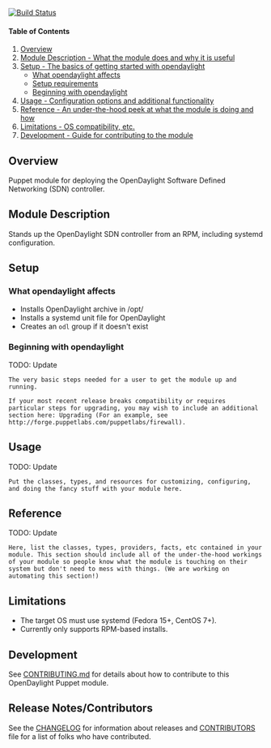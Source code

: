 [![Build Status](https://travis-ci.org/dfarrell07/dfarrell07-opendaylight.svg)](https://travis-ci.org/dfarrell07/dfarrell07-opendaylight)

#### Table of Contents

1. [Overview](#overview)
2. [Module Description - What the module does and why it is useful](#module-description)
3. [Setup - The basics of getting started with opendaylight](#setup)
    * [What opendaylight affects](#what-opendaylight-affects)
    * [Setup requirements](#setup-requirements)
    * [Beginning with opendaylight](#beginning-with-opendaylight)
4. [Usage - Configuration options and additional functionality](#usage)
5. [Reference - An under-the-hood peek at what the module is doing and how](#reference)
5. [Limitations - OS compatibility, etc.](#limitations)
6. [Development - Guide for contributing to the module](#development)

## Overview

Puppet module for deploying the OpenDaylight Software Defined Networking (SDN) controller.

## Module Description

Stands up the OpenDaylight SDN controller from an RPM, including systemd configuration.

## Setup

### What opendaylight affects

* Installs OpenDaylight archive in /opt/
* Installs a systemd unit file for OpenDaylight
* Creates an `odl` group if it doesn't exist

### Beginning with opendaylight

TODO: Update

```
The very basic steps needed for a user to get the module up and running. 

If your most recent release breaks compatibility or requires particular steps for upgrading, you may wish to include an additional section here: Upgrading (For an example, see http://forge.puppetlabs.com/puppetlabs/firewall).
```

## Usage

TODO: Update

```
Put the classes, types, and resources for customizing, configuring, and doing the fancy stuff with your module here. 
```

## Reference

TODO: Update

```
Here, list the classes, types, providers, facts, etc contained in your module. This section should include all of the under-the-hood workings of your module so people know what the module is touching on their system but don't need to mess with things. (We are working on automating this section!)
```

## Limitations

* The target OS must use systemd (Fedora 15+, CentOS 7+).
* Currently only supports RPM-based installs.

## Development

See [CONTRIBUTING.md](https://github.com/dfarrell07/dfarrell07-opendaylight/blob/master/CONTRIBUTING.md) for details about how to contribute to this OpenDaylight Puppet module.

## Release Notes/Contributors

See the [CHANGELOG](https://github.com/dfarrell07/dfarrell07-opendaylight/blob/master/CHANGELOG) for information about releases and [CONTRIBUTORS](https://github.com/dfarrell07/dfarrell07-opendaylight/blob/master/CONTRIBUTORS) file for a list of folks who have contributed.
